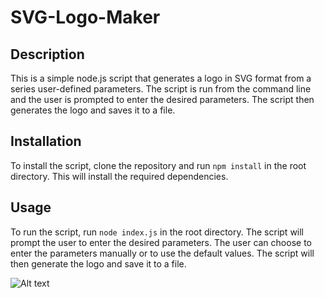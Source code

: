 # SVG-Logo-Maker

## Description

This is a simple node.js script that generates a logo in SVG format from a series user-defined parameters. The script is run from the command line and the user is prompted to enter the desired parameters. The script then generates the logo and saves it to a file.

## Installation

To install the script, clone the repository and run `npm install` in the root directory. This will install the required dependencies.

## Usage

To run the script, run `node index.js` in the root directory. The script will prompt the user to enter the desired parameters. The user can choose to enter the parameters manually or to use the default values. The script will then generate the logo and save it to a file.

![Alt text](assets/images/usage.gif)